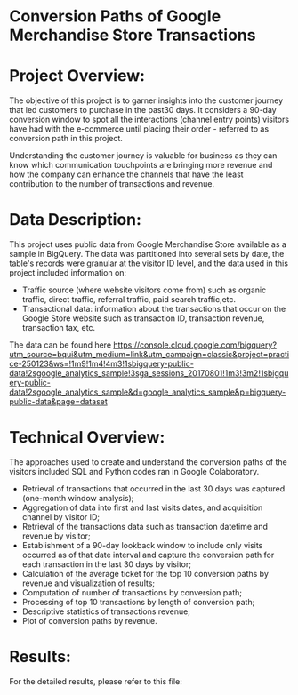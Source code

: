 # Conversion Paths of Google Merchandise Store Transactions

# Project Overview:

The objective of this project is to garner insights into the customer journey that led customers to purchase in the past30 days. It considers a 90-day conversion window to spot all the interactions (channel entry points) visitors have had with the e-commerce until placing their order - referred to as conversion path in this project.

Understanding the customer journey is valuable for business as they can know which communication touchpoints are bringing more revenue and how the company can enhance the channels that have the least contribution to the number of transactions and revenue.

# Data Description:

This project uses public data from Google Merchandise Store available as a sample in BigQuery. The data was partitioned into several sets by date, the table's records were granular at the visitor ID level, and the data used in this project included information on:

  - Traffic source (where website visitors come from) such as organic traffic, direct traffic, referral traffic, paid search traffic,etc. 
  - Transactional data: information about the transactions that occur on the Google Store website such as transaction ID, transaction revenue, transaction tax, etc. 
 
The data can be found here https://console.cloud.google.com/bigquery?utm_source=bqui&utm_medium=link&utm_campaign=classic&project=practice-250123&ws=!1m9!1m4!4m3!1sbigquery-public-data!2sgoogle_analytics_sample!3sga_sessions_20170801!1m3!3m2!1sbigquery-public-data!2sgoogle_analytics_sample&d=google_analytics_sample&p=bigquery-public-data&page=dataset

# Technical Overview:

The approaches used to create and understand the conversion paths of the visitors included SQL and Python codes ran in Google Colaboratory. 

  - Retrieval of transactions that occurred in the last 30 days was captured (one-month window analysis);
  - Aggregation of data into first and last visits dates, and acquisition channel by visitor ID;
  - Retrieval of the transactions data such as transaction datetime and revenue by visitor;
  - Establishment of a 90-day lookback window to include only visits occurred as of that date interval and capture the conversion path for each transaction in the last 30 days       by visitor;
  - Calculation of the average ticket for the top 10 conversion paths by revenue and visualization of results;
  - Computation of number of transactions by conversion path;
  - Processing of top 10 transactions by length of conversion path;
  - Descriptive statistics of transactions revenue;
  - Plot of conversion paths by revenue. 

# Results: 

For the detailed results, please refer to this file:


